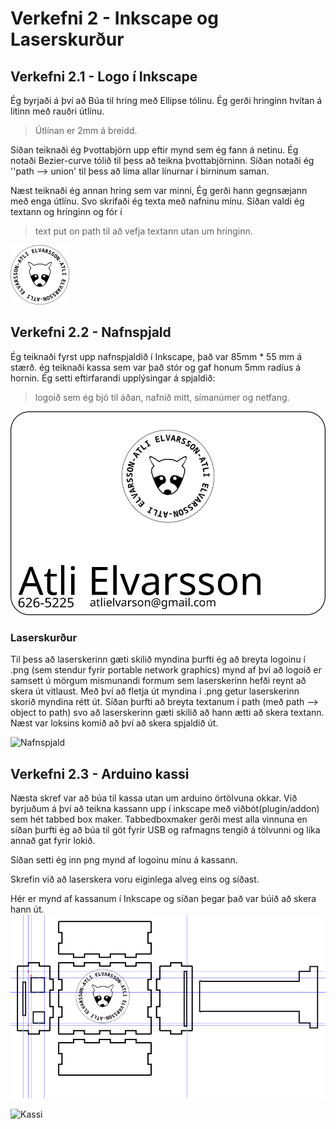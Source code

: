 # Verkefni 2 - Inkscape og Laserskurður


##  Verkefni 2.1 - Logo í Inkscape
Ég byrjaði á því að Búa til hring með Ellipse tólinu.
Ég gerði hringinn hvítan á litinn með rauðri útlínu.
> Útlínan er 2mm á breidd.

Síðan teiknaði ég Þvottabjörn upp eftir mynd sem ég fann á netinu. Ég notaði Bezier-curve tólið til þess að teikna þvottabjörninn. Síðan notaði ég ''path --> union' til þess að líma allar línurnar í birninum saman.

Næst teiknaði ég annan hring sem var minni, Ég gerði hann gegnsæjann með enga útlínu. Svo skrifaði ég texta með nafninu mínu. Síðan valdi ég textann og hringinn og fór í
>text put on path til að vefja textann utan um hringinn.

![Logo](myndir/logo.png "logo")

##  Verkefni 2.2 - Nafnspjald

Ég teiknaði fyrst upp nafnspjaldið í Inkscape, það var 85mm * 55 mm á stærð. ég teiknaði kassa sem var það stór og gaf honum 5mm radíus á hornin.
Ég setti eftirfarandi upplýsingar á spjaldið:
>logoið sem ég bjó til áðan, nafnið mitt, símanúmer og netfang.

![Nafnspjald](myndir/nafnspjald.png "nafnspjald")

### Laserskurður
Til þess að laserskerinn gæti skilið myndina þurfti ég að breyta logoinu í .png (sem stendur fyrir portable network graphics) mynd af því að logoið er samsett ú mörgum mismunandi formum sem laserskerinn hefði reynt að skera út vitlaust. Með því að fletja út myndina í .png getur laserskerinn skorið myndina rétt út. Síðan þurfti að breyta textanum í path (með path --> object to path) svo að laserskerinn gæti skilið að hann ætti að skera textann.
Næst var loksins komið að því að skera spjaldið út.

![Nafnspjald](myndir/IMG_20220322_143440.jpg "Mynd")

## Verkefni 2.3 - Arduino kassi
Næsta skref var að búa til kassa utan um arduino örtölvuna okkar. Við byrjuðum á því að teikna kassann upp í inkscape með viðbót(plugin/addon) sem hét tabbed box maker. Tabbedboxmaker gerði mest alla vinnuna en síðan þurfti ég að búa til göt fyrir USB og rafmagns tengið á tölvunni og líka annað gat fyrir lokið.

Síðan setti ég inn png mynd af logoinu mínu á kassann.

Skrefin við að laserskera voru eiginlega alveg eins og síðast.

Hér er mynd af kassanum í Inkscape og síðan þegar það var búið að skera hann út.
![kassiteikning](myndir/kassiteikning.png "Kassi")

![Kassi](myndir/kassi.png "Kassi")
